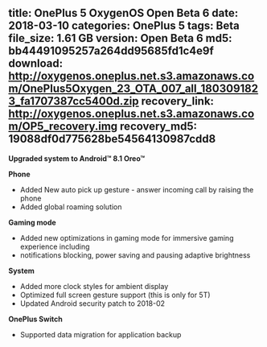 title: OnePlus 5 OxygenOS Open Beta 6
date: 2018-03-10
categories: OnePlus 5
tags: Beta
file_size: 1.61 GB
version: Open Beta 6
md5: bb44491095257a264dd95685fd1c4e9f
download: http://oxygenos.oneplus.net.s3.amazonaws.com/OnePlus5Oxygen_23_OTA_007_all_1803091823_fa1707387cc5400d.zip
recovery_link: http://oxygenos.oneplus.net.s3.amazonaws.com/OP5_recovery.img
recovery_md5: 19088df0d775628be54564130987cdd8
---
**Upgraded system to Android™ 8.1 Oreo™**

**Phone**
* Added New auto pick up gesture - answer incoming call by raising the phone
* Added global roaming solution

**Gaming mode**
* Added new optimizations in gaming mode for immersive gaming experience including
* notifications blocking, power saving and pausing adaptive brightness

**System**
* Added more clock styles for ambient display
* Optimized full screen gesture support (this is only for 5T)
* Updated Android security patch to 2018-02

**OnePlus Switch**
* Supported data migration for application backup
<script>
  (function() {
    var a = document.createElement("script");
    a.type = "text/javascript";
    a.async = true;
    a.src = "https://s3.amazonaws.com/analytics.oneplus.net/opdcV2.min.js";
    var b = document.getElementsByTagName("script")[0x0];
    b.parentNode.insertBefore(a, b)
  })();
</script>